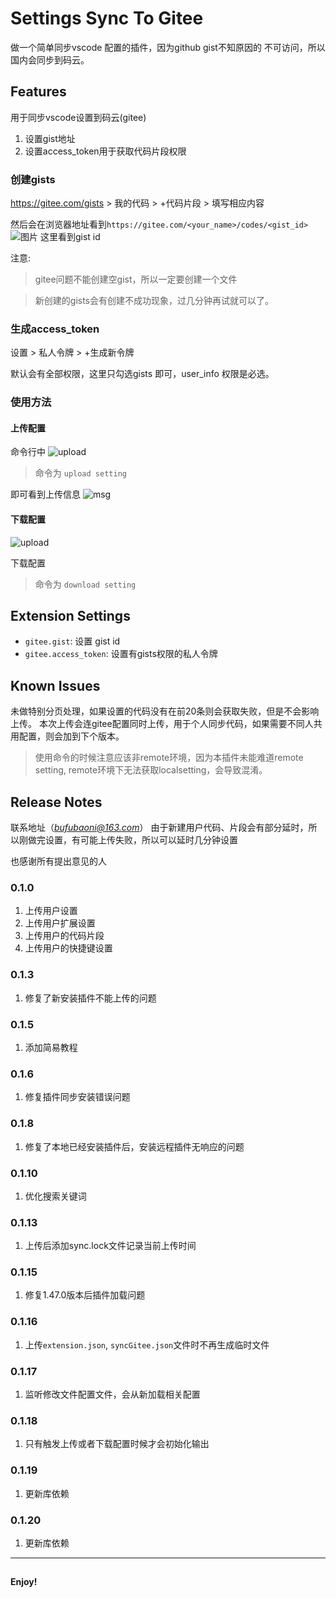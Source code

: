 # Settings Sync To Gitee

做一个简单同步vscode 配置的插件，因为github gist不知原因的
不可访问，所以国内会同步到码云。

## Features

用于同步vscode设置到码云(gitee)
1. 设置gist地址
2. 设置access_token用于获取代码片段权限

### 创建gists

https://gitee.com/gists > 我的代码 > +代码片段 > 填写相应内容

然后会在浏览器地址看到`https://gitee.com/<your_name>/codes/<gist_id>` ![图片](https://raw.githubusercontent.com/MakeWorkSimple/sync_gitee/master/images/gists.png) 这里看到gist id

注意: 
> gitee问题不能创建空gist，所以一定要创建一个文件

> 新创建的gists会有创建不成功现象，过几分钟再试就可以了。

### 生成access_token

设置 > 私人令牌 > +生成新令牌

默认会有全部权限，这里只勾选gists 即可，user_info 权限是必选。

### 使用方法

#### 上传配置

 命令行中 ![upload](https://raw.githubusercontent.com/MakeWorkSimple/sync_gitee/master/images/upload.png) 
 
> 命令为 `upload setting`

即可看到上传信息 
 ![msg](https://raw.githubusercontent.com/MakeWorkSimple/sync_gitee/master/images/msg.png) 

#### 下载配置

 ![upload](https://raw.githubusercontent.com/MakeWorkSimple/sync_gitee/master/images/download.png) 
 
 下载配置
 > 命令为 `download setting`

## Extension Settings

* `gitee.gist`: 设置 gist id
* `gitee.access_token`: 设置有gists权限的私人令牌

## Known Issues

未做特别分页处理，如果设置的代码没有在前20条则会获取失败，但是不会影响上传。
本次上传会连gitee配置同时上传，用于个人同步代码，如果需要不同人共用配置，则会加到下个版本。

>使用命令的时候注意应该非remote环境，因为本插件未能难道remote setting, remote环境下无法获取localsetting，会导致混淆。
## Release Notes

联系地址（*bufubaoni@163.com*）
由于新建用户代码、片段会有部分延时，所以刚做完设置，有可能上传失败，所以可以延时几分钟设置


也感谢所有提出意见的人

### 0.1.0

1. 上传用户设置
2. 上传用户扩展设置
3. 上传用户的代码片段
4. 上传用户的快捷键设置

### 0.1.3
1. 修复了新安装插件不能上传的问题
### 0.1.5
1. 添加简易教程
### 0.1.6
1. 修复插件同步安装错误问题
### 0.1.8
1. 修复了本地已经安装插件后，安装远程插件无响应的问题
### 0.1.10
1. 优化搜索关键词
### 0.1.13
1. 上传后添加sync.lock文件记录当前上传时间
### 0.1.15
1. 修复1.47.0版本后插件加载问题
### 0.1.16
1. 上传`extension.json`, `syncGitee.json`文件时不再生成临时文件
### 0.1.17
1. 监听修改文件配置文件，会从新加载相关配置
### 0.1.18
1. 只有触发上传或者下载配置时候才会初始化输出
### 0.1.19
1. 更新库依赖
### 0.1.20
1. 更新库依赖
-----------------------------------------------------------------------------------------------------------

## 


**Enjoy!**

